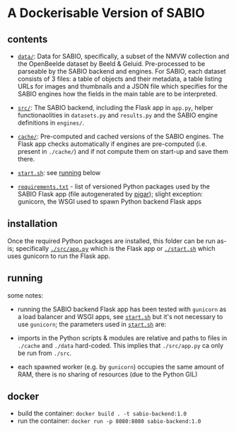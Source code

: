 # A Dockerisable Version of SABIO

## contents

 
 - [`data/`](./data/): Data for SABIO, specifically, a subset of the NMVW collection and the OpenBeelde dataset by Beeld & Geluid. Pre-processed to be parseable by the SABIO backend and engines. For SABIO, each dataset consists of 3 files: a table of objects and their metadata, a table listing URLs for images and thumbnails and a JSON file which specifies for the SABIO engines how the fields in the main table are to be interpreted. 
 - [`src/`](./src/): The SABIO backend, including the Flask app in `app.py`, helper functionaolities in `datasets.py` and `results.py` and the SABIO engine definitions in `engines/`.
 - [`cache/`](./cache/): Pre-computed and cached versions of the SABIO engines. The Flask app checks automatically if engines are pre-computed (i.e. present in `./cache/`) and if not compute them on start-up and save them there. 
 
 - [`start.sh`](./start.sh): see [running](#running) below

 - [`requirements.txt`](./requirements.txt) - list of versioned Python packages used by the SABIO Flask app (file autogenerated by [pigar](https://github.com/damnever/pigar)); slight exception: gunicorn, the WSGI used to spawn Python backend Flask apps
 

## installation

Once the required Python packages are installed, this folder can be run as-is; specifically [`./src/app.py`](./src/app.py) which is the Flask app or [`./start.sh`](./start.sh) which uses gunicorn to run the Flask app.

## running

some notes:

 - running the SABIO backend Flask app has been tested with `gunicorn` as a load balancer and WSGI apps, see [`start.sh`](./start.sh) but it's not necessary to use `gunicorn`; the parameters used in [`start.sh`](./start.sh) are:  

 - imports in the Python scripts & modules are relative and paths to files in `./cache` and `./data` hard-coded. This implies that `./src/app.py` ca only be run from `./src`.

 - each spawned worker (e.g. by `gunicorn`) occupies the same amount of RAM, there is no sharing of resources (due to the Python GIL) 
 
## docker

- build the container: `docker build . -t sabio-backend:1.0`
- run the container: `docker run -p 8080:8080 sabio-backend:1.0`